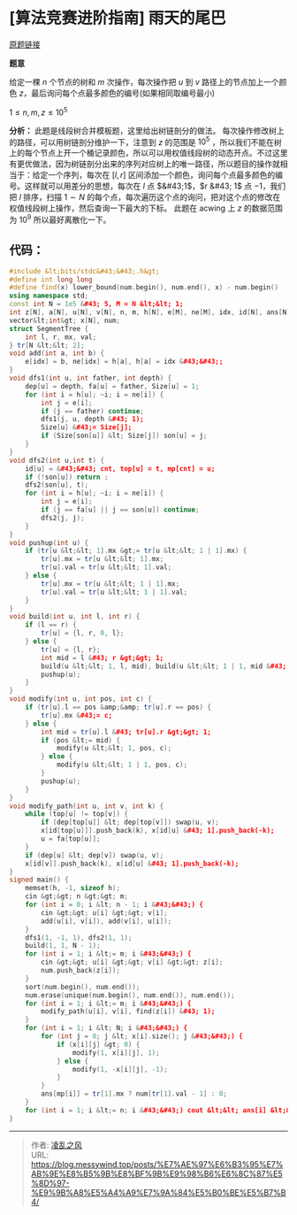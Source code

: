 # [算法竞赛进阶指南] 雨天的尾巴


[原题链接](https://www.luogu.com.cn/problem/P4556)

**题意**

给定一棵 $n$ 个节点的树和 $m$ 次操作，每次操作把 $u$ 到 $v$ 路径上的节点加上一个颜色 $z$，最后询问每个点最多颜色的编号(如果相同取编号最小)

$1 \le n,m,z \le 10^5$

**分析：**
此题是线段树合并模板题，这里给出树链剖分的做法。
每次操作修改树上的路径，可以用树链剖分维护一下，注意到 $z$ 的范围是 $10^5$ ，所以我们不能在树上的每个节点上开一个桶记录颜色，所以可以用权值线段树的动态开点。不过这里有更优做法，因为树链剖分出来的序列对应树上的唯一路径，所以题目的操作就相当于：给定一个序列，每次在 $[l,r]$ 区间添加一个颜色，询问每个点最多颜色的编号。这样就可以用差分的思想，每次在 $l$ 点 $&#43;1$，$r &#43; 1$ 点 $-1$，我们把 $l$ 排序，扫描 $1 \sim N$ 的每个点，每次遍历这个点的询问，把对这个点的修改在权值线段树上操作，然后查询一下最大的下标。
此题在 $\text{acwing}$ 上 $z$ 的数据范围为 $10^9$ 所以最好离散化一下。

## 代码：
```cpp
#include &lt;bits/stdc&#43;&#43;.h&gt;
#define int long long
#define find(x) lower_bound(num.begin(), num.end(), x) - num.begin()
using namespace std;
const int N = 1e5 &#43; 5, M = N &lt;&lt; 1;
int z[N], a[N], u[N], v[N], n, m, h[N], e[M], ne[M], idx, id[N], ans[N], mp[N], cnt, dep[N], Size[N], top[N], fa[N], son[N];
vector&lt;int&gt; x[N], num;
struct SegmentTree {
    int l, r, mx, val;
} tr[N &lt;&lt; 2];
void add(int a, int b) {
    e[idx] = b, ne[idx] = h[a], h[a] = idx &#43;&#43;;
}
void dfs1(int u, int father, int depth) {
    dep[u] = depth, fa[u] = father, Size[u] = 1;
    for (int i = h[u]; ~i; i = ne[i]) {
        int j = e[i];
        if (j == father) continue;
        dfs1(j, u, depth &#43; 1);
        Size[u] &#43;= Size[j];
        if (Size[son[u]] &lt; Size[j]) son[u] = j;
    }
}
void dfs2(int u,int t) {
    id[u] = &#43;&#43; cnt, top[u] = t, mp[cnt] = u;
    if (!son[u]) return ;
    dfs2(son[u], t);
    for (int i = h[u]; ~i; i = ne[i]) {
        int j = e[i];
        if (j == fa[u] || j == son[u]) continue;
        dfs2(j, j);
    }
}
void pushup(int u) {
    if (tr[u &lt;&lt; 1].mx &gt;= tr[u &lt;&lt; 1 | 1].mx) {
        tr[u].mx = tr[u &lt;&lt; 1].mx;
        tr[u].val = tr[u &lt;&lt; 1].val;
    } else {
        tr[u].mx = tr[u &lt;&lt; 1 | 1].mx;
        tr[u].val = tr[u &lt;&lt; 1 | 1].val;
    }
}
void build(int u, int l, int r) {
    if (l == r) {
        tr[u] = {l, r, 0, l};
    } else {
        tr[u] = {l, r};
        int mid = l &#43; r &gt;&gt; 1;
        build(u &lt;&lt; 1, l, mid), build(u &lt;&lt; 1 | 1, mid &#43; 1, r);
        pushup(u);
    }
}
void modify(int u, int pos, int c) {
    if (tr[u].l == pos &amp;&amp; tr[u].r == pos) {
        tr[u].mx &#43;= c;
    } else {
        int mid = tr[u].l &#43; tr[u].r &gt;&gt; 1;
        if (pos &lt;= mid) {
            modify(u &lt;&lt; 1, pos, c);
        } else {
            modify(u &lt;&lt; 1 | 1, pos, c);
        }
        pushup(u);
    }
}
void modify_path(int u, int v, int k) {
    while (top[u] != top[v]) {
        if (dep[top[u]] &lt; dep[top[v]]) swap(u, v);
        x[id[top[u]]].push_back(k), x[id[u] &#43; 1].push_back(-k);
        u = fa[top[u]];
    }
    if (dep[u] &lt; dep[v]) swap(u, v);
    x[id[v]].push_back(k), x[id[u] &#43; 1].push_back(-k);
}
signed main() {
    memset(h, -1, sizeof h);
    cin &gt;&gt; n &gt;&gt; m;
    for (int i = 0; i &lt; n - 1; i &#43;&#43;) {
        cin &gt;&gt; u[i] &gt;&gt; v[i];
        add(u[i], v[i]), add(v[i], u[i]);
    }
    dfs1(1, -1, 1), dfs2(1, 1);
    build(1, 1, N - 1);
    for (int i = 1; i &lt;= m; i &#43;&#43;) {
        cin &gt;&gt; u[i] &gt;&gt; v[i] &gt;&gt; z[i];
        num.push_back(z[i]);
    }
    sort(num.begin(), num.end());
    num.erase(unique(num.begin(), num.end()), num.end());
    for (int i = 1; i &lt;= m; i &#43;&#43;) {
        modify_path(u[i], v[i], find(z[i]) &#43; 1);
    }
    for (int i = 1; i &lt; N; i &#43;&#43;) {
        for (int j = 0; j &lt; x[i].size(); j &#43;&#43;) {
            if (x[i][j] &gt; 0) {
                modify(1, x[i][j], 1);
            } else {
                modify(1, -x[i][j], -1);
            }
        }
        ans[mp[i]] = tr[1].mx ? num[tr[1].val - 1] : 0;
    }
    for (int i = 1; i &lt;= n; i &#43;&#43;) cout &lt;&lt; ans[i] &lt;&lt; endl;
}
```

---

> 作者: [凌乱之风](https://github.com/messywind)  
> URL: https://blog.messywind.top/posts/%E7%AE%97%E6%B3%95%E7%AB%9E%E8%B5%9B%E8%BF%9B%E9%98%B6%E6%8C%87%E5%8D%97-%E9%9B%A8%E5%A4%A9%E7%9A%84%E5%B0%BE%E5%B7%B4/  

